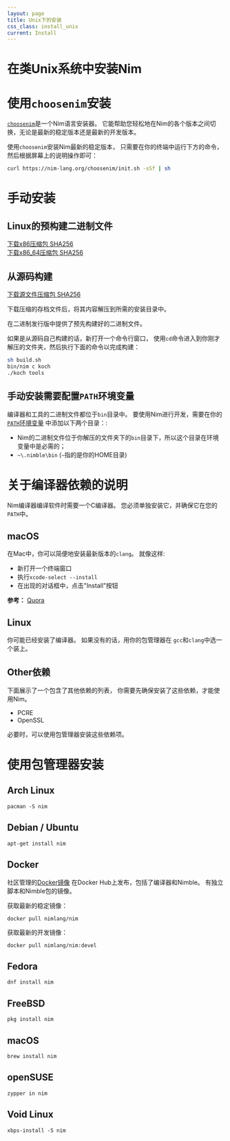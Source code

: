 ```yaml
---
layout: page
title: Unix下的安装
css_class: install_unix
current: Install
---
```


<h1 class="text-centered page-title main-heading">在类Unix系统中安装Nim</h1>

# 使用``choosenim``安装

[``choosenim``](https://github.com/dom96/choosenim#choosenim)是一个Nim语言安装器。
它能帮助您轻松地在Nim的各个版本之间切换，无论是最新的稳定版本还是最新的开发版本。

使用``choosenim``安装Nim最新的稳定版本，
只需要在你的终端中运行下方的命令，然后根据屏幕上的说明操作即可：

```bash
curl https://nim-lang.org/choosenim/init.sh -sSf | sh
```

# 手动安装

## Linux的预构建二进制文件

<div class="center">
  <a href="{{ site.official_baseurl }}/download/nim-{{ site.nim_version }}-linux_x32.tar.xz"
    class="pure-button pure-button-primary download-button">
    <i class="fa fa-file-archive-o" aria-hidden="true"></i>
    下载x86压缩包
  </a>
  <a href="{{ site.official_baseurl }}/download/nim-{{ site.nim_version }}-linux_x32.tar.xz.sha256"
    class="pure-button">
    <i class="fa fa-file-text-o" aria-hidden="true"></i>
    SHA256
  </a>
</div>

<div class="center">
  <a href="{{ site.official_baseurl }}/download/nim-{{ site.nim_version }}-linux_x64.tar.xz"
    class="pure-button pure-button-primary download-button">
    <i class="fa fa-file-archive-o" aria-hidden="true"></i>
    下载x86_64压缩包
  </a>
  <a href="{{ site.official_baseurl }}/download/nim-{{ site.nim_version }}-linux_x64.tar.xz.sha256"
    class="pure-button">
    <i class="fa fa-file-text-o" aria-hidden="true"></i>
    SHA256
  </a>
</div>

## 从源码构建

<div class="center">
  <a href="{{ site.official_baseurl }}/download/nim-{{ site.nim_version }}.tar.xz"
    class="pure-button pure-button-primary download-button">
    <i class="fa fa-file-archive-o" aria-hidden="true"></i>
    下载源文件压缩包
  </a>
  <a href="{{ site.official_baseurl }}/download/nim-{{ site.nim_version }}.tar.xz.sha256"
    class="pure-button">
    <i class="fa fa-file-text-o" aria-hidden="true"></i>
    SHA256
  </a>
</div>

下载压缩的存档文件后，将其内容解压到所需的安装目录中。

在二进制发行版中提供了预先构建好的二进制文件。

如果是从源码自己构建的话，新打开一个命令行窗口，
使用``cd``命令进入到你刚才解压的文件夹，然后执行下面的命令以完成构建：

```bash
sh build.sh
bin/nim c koch
./koch tools
```

## 手动安装需要配置``PATH``环境变量

编译器和工具的二进制文件都位于``bin``目录中。
要使用Nim进行开发，需要在你的
[``PATH``环境变量](https://zh.wikipedia.org/wiki/PATH_(%E5%8F%98%E9%87%8F))
中添加以下两个目录：:

* Nim的二进制文件位于你解压的文件夹下的``bin``目录下，所以这个目录在环境变量中是必需的；
* ``~\.nimble\bin`` (``~``指的是你的HOME目录)

# 关于编译器依赖的说明

Nim编译器编译软件时需要一个C编译器。
您必须单独安装它，并确保它在您的``PATH``中。

## macOS

在Mac中，你可以简便地安装最新版本的``clang``。
就像这样:

* 新打开一个终端窗口
* 执行``xcode-select --install``
* 在出现的对话框中，点击"Install"按钮

**参考：** [Quora](https://www.quora.com/How-do-I-successfully-set-up-LLVM-clang-on-Mac-OS-X-El-Capitan/answer/James-McInnes-1?srid=hq2O)

## Linux

你可能已经安装了编译器。 
如果没有的话，用你的包管理器在
``gcc``和``clang``中选一个装上。

## Other依赖

下面展示了一个包含了其他依赖的列表，
你需要先确保安装了这些依赖，才能使用Nim。

* PCRE
* OpenSSL

必要时，可以使用包管理器安装这些依赖项。

# 使用包管理器安装

## Arch Linux

```
pacman -S nim
```

## Debian / Ubuntu

```
apt-get install nim
```

## Docker

社区管理的[Docker镜像](https://hub.docker.com/r/nimlang/nim/)
在Docker Hub上发布，包括了编译器和Nimble。
有独立脚本和Nimble包的镜像。

获取最新的稳定镜像：

```
docker pull nimlang/nim
```

获取最新的开发镜像：

```
docker pull nimlang/nim:devel
```

## Fedora

```
dnf install nim
```

## FreeBSD

```
pkg install nim
```

## macOS

```
brew install nim
```

## openSUSE

```
zypper in nim
```

## Void Linux

```
xbps-install -S nim
```
